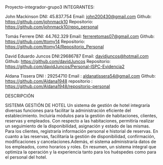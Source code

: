 Proyecto-integrador-grupo3
INTEGRANTES:

John Mackinson DNI: 45.837.754 Email: john200430@gmail.com Github: https://github.com/johnmack10 Repositorio: https://github.com/johnmack10/repo_personal

Tomás Ferrere DNI: 44.762.329 Email: ferreretomas07@gmail.com Github: https://github.com/ttomy14 Repositorio: https://github.com/ttomy14/Repositorio_Personal

David Eduardo Juncos DNI:29686787 Email: davidjuncos@hotmail.com Github: https://github.com/davidJuncos Repositorio: https://github.com/davidJuncos/Personal-ISPC-Evidencia2

Aldana Tissera DNI : 29254710 Email : aldanatissera54@gmail.com Github: https://github.com/Aldana1948 repositorio : https://github.com/Aldana1948/repositorio-personal

DESCRIPCIÓN

SISTEMA GESTIÓN DE HOTEL 
Un sistema de gestión de hotel integraría diversas funciones para facilitar la administración eficiente del establecimiento. Incluiría módulos para la gestión de habitaciones, clientes, reservas y empleados. 
Con respecto a las habitaciones, permitiría realizar un seguimiento de la disponibilidad, asignación y estado de las mismas. Para los clientes, registraría información personal e historial de reservas. 
En cuanto a las reservas, facilitaría la gestión de disponibilidad, confirmación, modificaciones y cancelaciones.Además, el sistema administraría datos de los empleados, como horarios y roles. 
En resumen, un sistema integral que optimiza la operación y la experiencia tanto para los huéspedes como para el personal del hotel.
